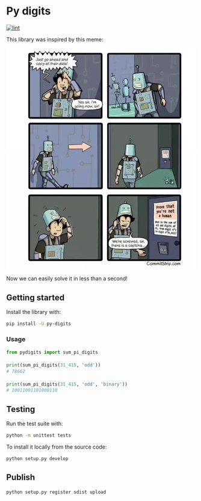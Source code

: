 # Py digits

[![lint][lint-image]][lint-url]

This library was inspired by this meme:

![Robot captcha meme](https://raw.githubusercontent.com/Baelfire18/py-digits/master/assets/Captcha.jpg)

Now we can easily solve it in less than a second!

## Getting started

Install the library with:

```sh
pip install -U py-digits
```

### Usage

```python
from pydigits import sum_pi_digits

print(sum_pi_digits(31_415, 'odd'))
# 78662

print(sum_pi_digits(31_415, 'odd', 'binary'))
# 10011001101000110
```

## Testing

Run the test suite with:

```sh
python -m unittest tests
```

To install it locally from the source code:

```sh
python setup.py develop
```

## Publish

```sh
python setup.py register sdist upload
```

[lint-image]: https://codeclimate.com/github/Baelfire18/py-digits/badges/gpa.svg
[lint-url]: https://codeclimate.com/github/Baelfire18/py-digits
